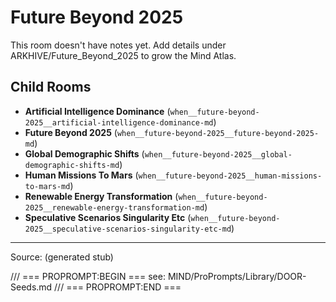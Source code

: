 # Future Beyond 2025

This room doesn't have notes yet. Add details under ARKHIVE/Future_Beyond_2025 to grow the Mind Atlas.

## Child Rooms
- **Artificial Intelligence Dominance** (`when__future-beyond-2025__artificial-intelligence-dominance-md`)
- **Future Beyond 2025** (`when__future-beyond-2025__future-beyond-2025-md`)
- **Global Demographic Shifts** (`when__future-beyond-2025__global-demographic-shifts-md`)
- **Human Missions To Mars** (`when__future-beyond-2025__human-missions-to-mars-md`)
- **Renewable Energy Transformation** (`when__future-beyond-2025__renewable-energy-transformation-md`)
- **Speculative Scenarios Singularity Etc** (`when__future-beyond-2025__speculative-scenarios-singularity-etc-md`)

---
Source: (generated stub)

/// === PROPROMPT:BEGIN ===
see: MIND/ProPrompts/Library/DOOR-Seeds.md
/// === PROPROMPT:END ===
